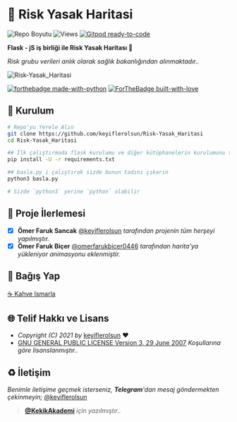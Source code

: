 # 🦠 Risk Yasak Haritasi

![Repo Boyutu](https://img.shields.io/github/repo-size/keyiflerolsun/Risk-Yasak_Haritasi) ![Views](https://hits.seeyoufarm.com/api/count/incr/badge.svg?url=https://github.com/keyiflerolsun/Risk-Yasak_Haritasi&title=Profile%20Views) [![Gitpod ready-to-code](https://img.shields.io/badge/Gitpod-ready--to--code-blue?logo=gitpod)](https://gitpod.io/#https://github.com/keyiflerolsun/Risk-Yasak_Haritasi)

**Flask - jS iş birliği ile Risk Yasak Haritası 🦠**

*Risk grubu verileri anlık olarak sağlık bakanlığından alınmaktadır..*

![Risk-Yasak_Haritasi](https://i.imgur.com/jezi3y1.jpg)

[![forthebadge made-with-python](http://ForTheBadge.com/images/badges/made-with-python.svg)](https://www.python.org/)
[![ForTheBadge built-with-love](http://ForTheBadge.com/images/badges/built-with-love.svg)](https://GitHub.com/keyiflerolsun/)

## 🚀 Kurulum

```bash
# Repo'yu Yerele Alın
git clone https://github.com/keyiflerolsun/Risk-Yasak_Haritasi
cd Risk-Yasak_Haritasi

## İlk çalıştırmada flask kurulumu ve diğer kütüphanelerin kurulumunu tamamlamak gerekir.
pip install -U -r requirements.txt

## basla.py i çalıştırak sizde bunun tadını çıkarın
python3 basla.py

# Sizde `python3` yerine `python` olabilir
```

## 📝 Proje İlerlemesi

- [x] **Ömer Faruk Sancak** [@keyiflerolsun](https://github.com/keyiflerolsun) *tarafından projenin tüm herşeyi yapılmıştır.*
- [x] **Ömer Faruk Biçer** [@omerfarukbicer0446](https://github.com/omerfarukbicer0446) *tarafından harita'ya yükleniyor animasyonu eklenmiştir.*

## 💸 Bağış Yap
[☕️ Kahve Ismarla](https://kekikakademi.org/Kahve)

## 🌐 Telif Hakkı ve Lisans

* *Copyright (C) 2021 by* [keyiflerolsun](https://github.com/keyiflerolsun) ❤️️
* [GNU GENERAL PUBLIC LICENSE Version 3, 29 June 2007](https://github.com/keyiflerolsun/Risk-Yasak_Haritasi/blob/master/LICENSE) *Koşullarına göre lisanslanmıştır..*

## ♻️ İletişim

*Benimle iletişime geçmek isterseniz, **Telegram**'dan mesaj göndermekten çekinmeyin;* [@keyiflerolsun](https://t.me/keyiflerolsun)


> **[@KekikAkademi](https://t.me/KekikAkademi)** *için yazılmıştır..*
